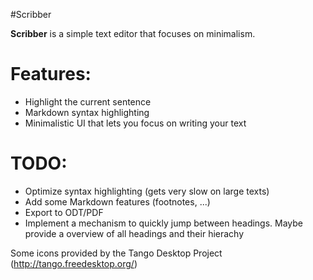 #Scribber

**Scribber** is a simple text editor that focuses on minimalism.

# Features:

* Highlight the current sentence
* Markdown syntax highlighting
* Minimalistic UI that lets you focus on writing your text

# TODO:

* Optimize syntax highlighting (gets very slow on large texts)
* Add some Markdown features (footnotes, ...)
* Export to ODT/PDF
* Implement a mechanism to quickly jump between headings. Maybe provide a
  overview of all headings and their hierachy

Some icons provided by the Tango Desktop Project (http://tango.freedesktop.org/)
